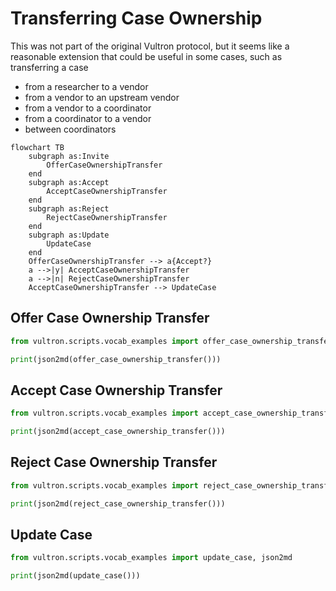 # Transferring Case Ownership

This was not part of the original Vultron protocol, but it seems like a
reasonable extension that could be useful in some cases, such as transferring a
case

- from a researcher to a vendor
- from a vendor to an upstream vendor
- from a vendor to a coordinator
- from a coordinator to a vendor
- between coordinators

```mermaid
flowchart TB
    subgraph as:Invite
        OfferCaseOwnershipTransfer
    end
    subgraph as:Accept
        AcceptCaseOwnershipTransfer
    end
    subgraph as:Reject
        RejectCaseOwnershipTransfer
    end
    subgraph as:Update
        UpdateCase
    end
    OfferCaseOwnershipTransfer --> a{Accept?}
    a -->|y| AcceptCaseOwnershipTransfer
    a -->|n| RejectCaseOwnershipTransfer
    AcceptCaseOwnershipTransfer --> UpdateCase
```

## Offer Case Ownership Transfer

```python exec="true" idprefix=""
from vultron.scripts.vocab_examples import offer_case_ownership_transfer, json2md

print(json2md(offer_case_ownership_transfer()))
```

## Accept Case Ownership Transfer

```python exec="true" idprefix=""
from vultron.scripts.vocab_examples import accept_case_ownership_transfer, json2md

print(json2md(accept_case_ownership_transfer()))
``` 

## Reject Case Ownership Transfer

```python exec="true" idprefix=""
from vultron.scripts.vocab_examples import reject_case_ownership_transfer, json2md

print(json2md(reject_case_ownership_transfer()))
```

## Update Case

```python exec="true" idprefix=""
from vultron.scripts.vocab_examples import update_case, json2md

print(json2md(update_case()))
```

